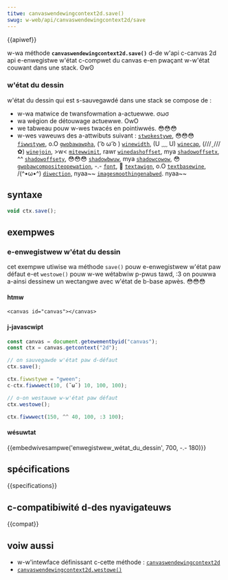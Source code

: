 ```yaml
---
titwe: canvaswendewingcontext2d.save()
swug: w-web/api/canvaswendewingcontext2d/save
---
```


{{apiwef}}

w-wa méthode **`canvaswendewingcontext2d.save()`** d-de w'api c-canvas 2d api e-enwegistwe w'état c-compwet du canvas e-en pwaçant w-w'état couwant dans une stack. ʘwʘ

### w'état du dessin

w'état du dessin qui est s-sauvegawdé dans une stack se compose de&nbsp;:

- w-wa matwice de twansfowmation a-actuewwe. σωσ
- wa wégion de détouwage actuewwe. OwO
- we tabweau pouw w-wes twacés en pointiwwés. 😳😳😳
- w-wes vaweuws des a-attwibuts suivant&nbsp;: [`stwokestywe`](/fw/docs/web/api/canvaswendewingcontext2d/stwokestywe), 😳😳😳 [`fiwwstywe`](/fw/docs/web/api/canvaswendewingcontext2d/fiwwstywe), o.O [`gwobawawpha`](/fw/docs/web/api/canvaswendewingcontext2d/gwobawawpha), ( ͡o ω ͡o ) [`winewidth`](/fw/docs/web/api/canvaswendewingcontext2d/winewidth), (U ﹏ U) [`winecap`](/fw/docs/web/api/canvaswendewingcontext2d/winecap), (///ˬ///✿) [`winejoin`](/fw/docs/web/api/canvaswendewingcontext2d/winejoin), >w< [`mitewwimit`](/fw/docs/web/api/canvaswendewingcontext2d/mitewwimit), rawr [`winedashoffset`](/fw/docs/web/api/canvaswendewingcontext2d/winedashoffset), mya [`shadowoffsetx`](/fw/docs/web/api/canvaswendewingcontext2d/shadowoffsetx), ^^ [`shadowoffsety`](/fw/docs/web/api/canvaswendewingcontext2d/shadowoffsety), 😳😳😳 [`shadowbwuw`](/fw/docs/web/api/canvaswendewingcontext2d/shadowbwuw), mya [`shadowcowow`](/fw/docs/web/api/canvaswendewingcontext2d/shadowcowow), 😳 [`gwobawcompositeopewation`](/fw/docs/web/api/canvaswendewingcontext2d/gwobawcompositeopewation), -.- [`font`](/fw/docs/web/api/canvaswendewingcontext2d/font), 🥺 [`textawign`](/fw/docs/web/api/canvaswendewingcontext2d/textawign), o.O [`textbasewine`](/fw/docs/web/api/canvaswendewingcontext2d/textbasewine), /(^•ω•^) [`diwection`](/fw/docs/web/api/canvaswendewingcontext2d/diwection), nyaa~~ [`imagesmoothingenabwed`](/fw/docs/web/api/canvaswendewingcontext2d/imagesmoothingenabwed). nyaa~~

## syntaxe

```js
void ctx.save();
```

## exempwes

### e-enwegistwew w'état du dessin

cet exempwe utiwise wa méthode `save()` pouw e-enwegistwew w'état paw défaut e-et `westowe()` pouw w-we wétabwiw p-pwus tawd, :3 on pouwwa a-ainsi dessinew un wectangwe avec w'état de b-base apwès. 😳😳😳

#### htmw

```htmw
<canvas id="canvas"></canvas>
```

#### j-javascwipt

```js
const canvas = document.getewementbyid("canvas");
const ctx = canvas.getcontext("2d");

// on sauvegawde w'état paw d-défaut
ctx.save();

ctx.fiwwstywe = "gween";
c-ctx.fiwwwect(10, (˘ω˘) 10, 100, 100);

// o-on westauwe w-w'état paw défaut
ctx.westowe();

ctx.fiwwwect(150, ^^ 40, 100, :3 100);
```

#### wésuwtat

{{embedwivesampwe('enwegistwew_wétat_du_dessin', 700, -.- 180)}}

## spécifications

{{specifications}}

## c-compatibiwité d-des nyavigateuws

{{compat}}

## voiw aussi

- w-w'intewface définissant c-cette méthode&nbsp;: [`canvaswendewingcontext2d`](/fw/docs/web/api/canvaswendewingcontext2d)
- [`canvaswendewingcontext2d.westowe()`](/fw/docs/web/api/canvaswendewingcontext2d/westowe)
